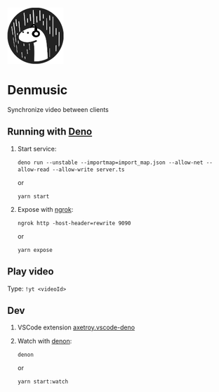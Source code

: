 ![](https://raw.githubusercontent.com/jlaloi/denmusic/master/public/favicon.png)

# Denmusic

Synchronize video between clients

## Running with [Deno](https://deno.land)

1. Start service:

   ```
   deno run --unstable --importmap=import_map.json --allow-net --allow-read --allow-write server.ts
   ```

   or

   ```
   yarn start
   ```

2. Expose with [ngrok](https://ngrok.com/):

   ```
   ngrok http -host-header=rewrite 9090
   ```

   or

   ```
   yarn expose
   ```

## Play video

Type: `!yt <videoId>`

## Dev

1.  VSCode extension [axetroy.vscode-deno](https://marketplace.visualstudio.com/items?itemName=axetroy.vscode-deno)

2.  Watch with [denon](https://deno.land/x/denon/):

    ```
    denon
    ```

    or

    ```
    yarn start:watch
    ```
